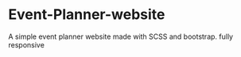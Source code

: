 # Event-Planner-website
A simple event planner website made with SCSS and bootstrap. fully responsive
